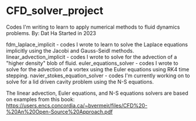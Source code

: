 # CFD_solver_project

Codes I'm writing to learn to apply numerical methods to fluid dynamics problems.
By: Dat Ha
Started in 2023

fdm_laplace_implicit          - codes I wrote to learn to solve the Laplace equations implicitly using the Jacobi and Gauss-Seidl methods.
linear_advection_implicit     - codes I wrote to solve for the advection of a "higher density" blob of fluid.
euler_equations_solver        - codes I wrote to solve for the advection of a vortex using the Euler equations using RK4 time stepping.
navier_stokes_equation_solver - codes I'm currently working on to solve for a lid driven cavity problem using the N-S equations.

The linear advection, Euler equations, and N-S equations solvers are based on examples from this book:
https://users.encs.concordia.ca/~bvermeir/files/CFD%20-%20An%20Open-Source%20Approach.pdf

